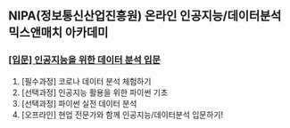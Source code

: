## NIPA(정보통신산업진흥원) 온라인 인공지능/데이터분석 믹스앤매치 아카데미
 ### [[입문] 인공지능을 위한 데이터 분석 입문](https://nipa.elice.io/tracks/335/info)

1. [필수과정] 코로나 데이터 분석 체험하기
2. [선택과정] 인공지능 활용을 위한 파이썬 기초
3. [선택과정] 파이썬 실전 데이터 분석
4. [오프라인] 현업 전문가와 함께 인공지능/데이터분석 입문하기!
